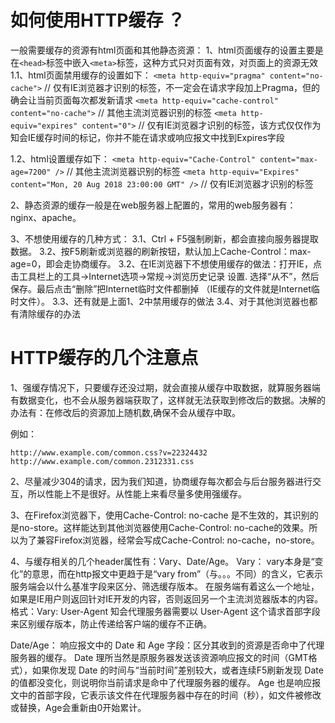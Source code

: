 # 如何使用HTTP缓存 ？
一般需要缓存的资源有html页面和其他静态资源：
1、html页面缓存的设置主要是在`<head>`标签中嵌入`<meta>`标签，这种方式只对页面有效，对页面上的资源无效
1.1、html页面禁用缓存的设置如下：
`<meta http-equiv="pragma" content="no-cache">`
// 仅有IE浏览器才识别的标签，不一定会在请求字段加上Pragma，但的确会让当前页面每次都发新请求
`<meta http-equiv="cache-control" content="no-cache">`
// 其他主流浏览器识别的标签
`<meta http-equiv="expires" content="0">`
// 仅有IE浏览器才识别的标签，该方式仅仅作为知会IE缓存时间的标记，你并不能在请求或响应报文中找到Expires字段

1.2、html设置缓存如下：
`<meta http-equiv="Cache-Control" content="max-age=7200" />`
// 其他主流浏览器识别的标签
`<meta http-equiv="Expires" content="Mon, 20 Aug 2018 23:00:00 GMT" />`
// 仅有IE浏览器才识别的标签

2、静态资源的缓存一般是在web服务器上配置的，常用的web服务器有：nginx、apache。

3、不想使用缓存的几种方式：
3.1、Ctrl + F5强制刷新，都会直接向服务器提取数据。
3.2、按F5刷新或浏览器的刷新按钮，默认加上Cache-Control：max-age=0，即会走协商缓存。
3.2、在IE浏览器下不想使用缓存的做法：打开IE，点击工具栏上的工具->Internet选项->常规->浏览历史记录 设置. 选择“从不”，然后保存。最后点击“删除”把Internet临时文件都删掉 （IE缓存的文件就是Internet临时文件）。
3.3、还有就是上面1、2中禁用缓存的做法
3.4、对于其他浏览器也都有清除缓存的办法

# HTTP缓存的几个注意点
1、强缓存情况下，只要缓存还没过期，就会直接从缓存中取数据，就算服务器端有数据变化，也不会从服务器端获取了，这样就无法获取到修改后的数据。决解的办法有：在修改后的资源加上随机数,确保不会从缓存中取。

例如：
```
http://www.example.com/common.css?v=22324432
http://www.example.com/common.2312331.css
```

2、尽量减少304的请求，因为我们知道，协商缓存每次都会与后台服务器进行交互，所以性能上不是很好。从性能上来看尽量多使用强缓存。

3、在Firefox浏览器下，使用Cache-Control: no-cache 是不生效的，其识别的是no-store。这样能达到其他浏览器使用Cache-Control: no-cache的效果。所以为了兼容Firefox浏览器，经常会写成Cache-Control: no-cache，no-store。

4、与缓存相关的几个header属性有：Vary、Date/Age。
Vary：
vary本身是“变化”的意思，而在http报文中更趋于是“vary from”（与。。。不同）的含义，它表示服务端会以什么基准字段来区分、筛选缓存版本。
在服务端有着这么一个地址，如果是IE用户则返回针对IE开发的内容，否则返回另一个主流浏览器版本的内容。
格式：Vary: User-Agent
知会代理服务器需要以 User-Agent 这个请求首部字段来区别缓存版本，防止传递给客户端的缓存不正确。

Date/Age：
响应报文中的 Date 和 Age 字段：区分其收到的资源是否命中了代理服务器的缓存。
Date 理所当然是原服务器发送该资源响应报文的时间（GMT格式），如果你发现 Date 的时间与“当前时间”差别较大，或者连续F5刷新发现 Date 的值都没变化，则说明你当前请求是命中了代理服务器的缓存。
Age 也是响应报文中的首部字段，它表示该文件在代理服务器中存在的时间（秒），如文件被修改或替换，Age会重新由0开始累计。
